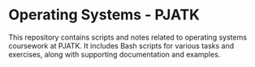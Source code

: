 # Operating Systems - PJATK

This repository contains scripts and notes related to operating systems coursework at PJATK. It includes Bash scripts for various tasks and exercises, along with supporting documentation and examples.
